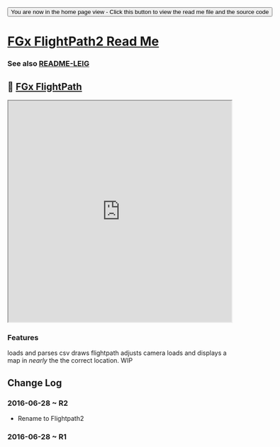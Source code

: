 <span style=display:none; >
[You are now in a GitHub source code view - click this link to view the home page]
( http://fgx.github.io/sandbox/flightpath#readme.md "View file as a web page." )</span>
<input type=button onclick=window.location.href='https://github.com/fgx/fgx.github.io/tree/master/sandbox/flightpath/'; 
value='You are now in the home page view - Click this button to view the read me file and the source code' >

[FGx FlightPath2 Read Me]( http://fgx.github.io/sandbox/flightpath2/index.html#readme.md )
===

### See also [README-LEIG]( http://fgx.github.io/sandbox/flightpath2/index.html#README-LEIG.md )


## &#128279; [FGx FlightPath]( http://fgx.github.io/sandbox/flightpath2/ )

<iframe src=http://fgx.github.io/sandbox/flightpath2/index.html width=100% height=500px ></iframe>

### Features

loads and parses csv
draws flightpath
adjusts camera
loads and displays a map in *nearly* the the correct location.
WIP

## Change Log

### 2016-06-28 ~ R2

* Rename to Flightpath2


### 2016-06-28 ~ R1

